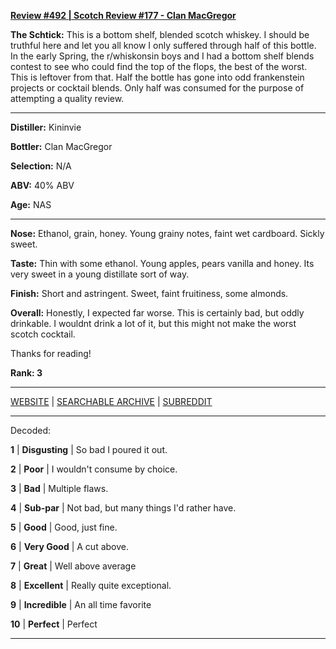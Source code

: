 
[**Review #492 | Scotch Review #177 - Clan MacGregor**]( https://t8ke.review/review-492-clan-macgregor/)

**The Schtick:** This is a bottom shelf, blended scotch whiskey. I should be truthful here and let you all know I only suffered through half of this bottle. In the early Spring, the r/whiskonsin boys and I had a bottom shelf blends contest to see who could find the top of the flops, the best of the worst. This is leftover from that. Half the bottle has gone into odd frankenstein projects or cocktail blends. Only half was consumed for the purpose of attempting a quality review.  

-----

**Distiller:** Kininvie

**Bottler:** Clan MacGregor

**Selection:** N/A

**ABV:**  40% ABV

**Age:** NAS 

-----

**Nose:**   Ethanol, grain, honey. Young grainy notes, faint wet cardboard. Sickly sweet. 

**Taste:** Thin with some ethanol. Young apples, pears vanilla and honey. Its very sweet in a young distillate sort of way. 

**Finish:** Short and astringent. Sweet, faint fruitiness, some almonds. 

**Overall:** Honestly, I expected far worse. This is certainly bad, but oddly drinkable. I wouldnt drink a lot of it, but this might not make the worst scotch cocktail. 

Thanks for reading!

**Rank: 3**



-----

[WEBSITE](https://t8ke.review) | [SEARCHABLE ARCHIVE](https://t8ke.review/review-archive/) | [SUBREDDIT](https://reddit.com/r/t8kereviews)

-----

Decoded:

**1** | **Disgusting** | So bad I poured it out.

**2** | **Poor** | I wouldn't consume by choice.

**3** | **Bad** | Multiple flaws.

**4** | **Sub-par** | Not bad, but many things I'd rather have.

**5** | **Good** | Good, just fine.

**6** | **Very Good** | A cut above.

**7** | **Great** | Well above average

**8** | **Excellent** | Really quite exceptional.

**9** | **Incredible** | An all time favorite

**10** | **Perfect** | Perfect

----

